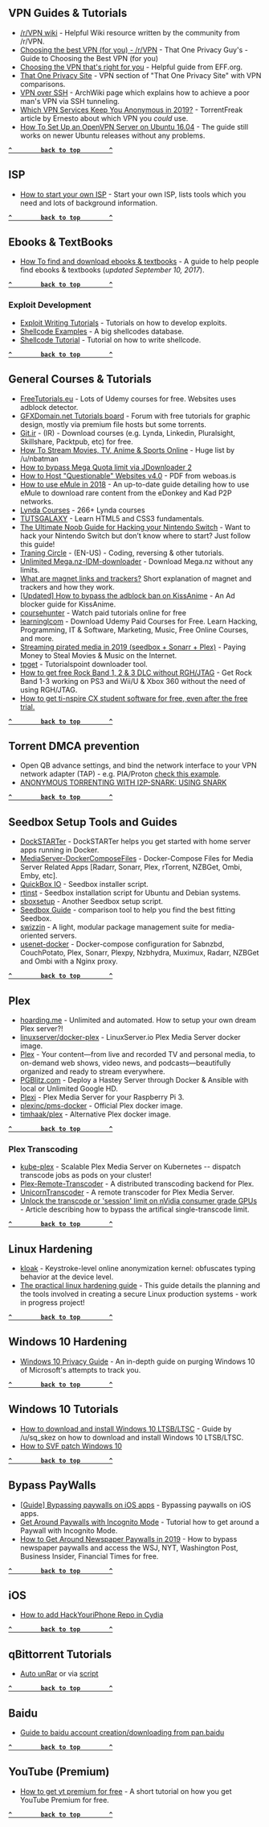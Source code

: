 ## VPN Guides & Tutorials
- [/r/VPN wiki](http://anonym.es/?https://www.reddit.com/r/VPN/wiki/index) - Helpful Wiki resource written by the community from /r/VPN.
- [Choosing the best VPN (for you) - /r/VPN](http://anonym.es/?https://www.reddit.com/r/VPN/comments/4iho8e/that_one_privacy_guys_guide_to_choosing_the_best/?st=iu9u47u7&sh=459a76f2) - That One Privacy Guy's - Guide to Choosing the Best VPN (for you)
- [Choosing the VPN that's right for you](http://anonym.es/?https://ssd.eff.org/en/module/choosing-vpn-thats-right-you) - Helpful guide from EFF.org.
- [That One Privacy Site](http://anonym.es/?https://thatoneprivacysite.net/vpn-section/) - VPN section of "That One Privacy Site" with VPN comparisons.
- [VPN over SSH](http://anonym.es/?https://wiki.archlinux.org/index.php/VPN_over_SSH) - ArchWiki page which explains how to achieve a poor man's VPN via SSH tunneling.
- [Which VPN Services Keep You Anonymous in 2019?](http://anonym.es/?https://torrentfreak.com/which-vpn-services-keep-you-anonymous-in-2019/) - TorrentFreak article by Ernesto about which VPN you _could_ use.
- [How To Set Up an OpenVPN Server on Ubuntu 16.04](http://anonym.es/?https://www.digitalocean.com/community/tutorials/how-to-set-up-an-openvpn-server-on-ubuntu-16-04) - The guide still works on newer Ubuntu releases without any problems.

**[`^        back to top        ^`](#)**

## ISP
- [How to start your own ISP](http://anonym.es/?https://startyourownisp.com/) - Start your own ISP, lists tools which you need and lots of background information.
  
**[`^        back to top        ^`](#)**

## Ebooks & TextBooks
- [How To find and download ebooks & textbooks](http://anonym.es/?https://opentrackers.org/downloading-ebooks-textbooks/) - A guide to help people find ebooks & textbooks (_updated September 10, 2017_).

**[`^        back to top        ^`](#)**

### Exploit Development
- [Exploit Writing Tutorials](http://anonym.es/?https://www.corelan.be/index.php/2009/07/19/exploit-writing-tutorial-part-1-stack-based-overflows/) - Tutorials on how to develop exploits.
- [Shellcode Examples](http://shell-storm.org/shellcode/) - A big shellcodes database.
- [Shellcode Tutorial](http://www.vividmachines.com/shellcode/shellcode.html) - Tutorial on how to write shellcode.

**[`^        back to top        ^`](#)**

## General Courses & Tutorials
- [FreeTutorials.eu](http://anonym.es/?https://www.freetutorials.eu/) - Lots of Udemy courses for free. Websites uses adblock detector.
- [GFXDomain.net Tutorials board](http://anonym.es/?http://forum.gfxdomain.net/forums/others-tutorials.42/) - Forum with free tutorials for graphic design, mostly via premium file hosts but some torrents.
- [Git.ir](http://anonym.es/?https://git.ir) - (IR) - Download courses (e.g. Lynda, Linkedin, Pluralsight, Skillshare, Packtpub, etc) for free.
- [How To Stream Movies, TV, Anime & Sports Online](http://anonym.es/?https://www.reddit.com/r/FREEMEDIAFUCKYEAH/comments/9q11kg/how_to_stream_movies_tv_anime_sports_online/) - Huge list by /u/nbatman
- [How to bypass Mega Quota limit via JDownloader 2](http://anonym.es/?https://github.com/CHEF-KOCH/JDownloader-2-Mega-Quota-Bypass)
- [How to Host "Questionable" Websites v4.0](http://anonym.es/?https://weboas.is/media/host.pdf) - PDF from weboas.is
- [How to use eMule in 2018](http://anonym.es/?https://www.reddit.com/r/Piracy/comments/9p82e1/how_to_use_emule_in_2018/) - An up-to-date guide detailing how to use eMule to download rare content from the eDonkey and Kad P2P networks.
- [Lynda Courses](http://anonym.es/?https://www.reddit.com/r/megalinks/comments/7vlt4j/education_lynda_266_courses_207gb/) - 266+ Lynda courses
- [TUTSGALAXY](http://anonym.es/?https://tutsgalaxy.com/) - Learn HTML5 and CSS3 fundamentals.
- [The Ultimate Noob Guide for Hacking your Nintendo Switch](http://anonym.es/?https://guide.sdsetup.com/) - Want to hack your Nintendo Switch but don’t know where to start? Just follow this guide!
- [Traning Circle](http://anonym.es/?https://trainingcircle.in/) - (EN-US) - Coding, reversing & other tutorials.
- [Unlimited Mega.nz-IDM-downloader](http://anonym.es/?https://github.com/CHEF-KOCH/Mega.nz-IDM-downloader) - Download Mega.nz without any limits.
- [What are magnet links and trackers?](http://anonym.es/?https://gist.github.com/nektro/788ba921b51bedbbea07a04fb123b21a) Short explanation of magnet and trackers and how they work.
- [[Updated] How to bypass the adblock ban on KissAnime](http://anonym.es/?https://old.reddit.com/r/KissAnime/comments/awmkrz/updatedguide_how_to_bypass_the_adblock_ban/) - An Ad blocker guide for KissAnime.
- [coursehunter](http://anonym.es/?https://www.coursehunters.net/) - Watch paid tutorials online for free
- [learninglcom](http://anonym.es/?https://learninglcom.com/) - Download Udemy Paid Courses for Free. Learn Hacking, Programming, IT & Software, Marketing, Music, Free Online Courses, and more.
- [Streaming pirated media in 2019 (seedbox + Sonarr + Plex)](http://anonym.es/?https://ryanlue.com/posts/2019-03-29-paying-money-to-steal-movies) - Paying Money to Steal Movies & Music on the Internet.
- [tpget](http://anonym.es/?https://github.com/0x6a73/tpget) - Tutorialspoint downloader tool.
- [How to get free Rock Band 1, 2 & 3 DLC without RGH/JTAG](http://anonym.es/?https://old.reddit.com/r/Piracy/comments/d4lohq/how_to_get_free_rock_band_1_2_3_dlc_without/) - Get Rock Band 1-3 working on PS3 and Wii/U & Xbox 360 without the need of using RGH/JTAG.
- [How to get ti-nspire CX student software for free, even after the free trial.](http://anonym.es/?https://old.reddit.com/r/Piracy/comments/d5e70k/how_to_get_tinspire_cx_student_software_for_free/)

**[`^        back to top        ^`](#)**

## Torrent DMCA prevention
- Open QB advance settings, and bind the network interface to your VPN network adapter (TAP) - e.g. PIA/Proton [check this example](http://anonym.es/?https://i.imgur.com/pD7atey.jpg).
- [ANONYMOUS TORRENTING WITH I2P-SNARK: USING SNARK](http://anonym.es/?https://privacytutorials.wordpress.com/2015/01/05/anonymous-torrenting-with-i2p-snark-using-snark/)

**[`^        back to top        ^`](#)**

## Seedbox Setup Tools and Guides
- [DockSTARTer](http://anonym.es/?https://github.com/GhostWriters/DockSTARTer) - DockSTARTer helps you get started with home server apps running in Docker.
- [MediaServer-DockerComposeFiles](http://anonym.es/?https://github.com/vaeyo/MediaServer-DockerComposeFiles) - Docker-Compose Files for Media Server Related Apps [Radarr, Sonarr, Plex, rTorrent, NZBGet, Ombi, Emby, etc].
- [QuickBox IO](http://anonym.es/?https://quickbox.io/) - Seedbox installer script.
- [rtinst](http://anonym.es/?https://github.com/arakasi72/rtinst) - Seedbox installation script for Ubuntu and Debian systems.
- [sboxsetup](http://anonym.es/?https://github.com/dannyti/sboxsetup) - Another Seedbox setup script.
- [Seedbox Guide](http://anonym.es/?https://seedboxgui.de/) - comparison tool to help you find the best fitting Seedbox.
- [swizzin](http://anonym.es/?https://swizzin.ltd/) - A light, modular package management suite for media-oriented servers.
- [usenet-docker](http://anonym.es/?https://github.com/justinhamlett/usenet-docker) - Docker-compose configuration for Sabnzbd, CouchPotato, Plex, Sonarr, Plexpy, Nzbhydra, Muximux, Radarr, NZBGet and Ombi with a Nginx proxy.

**[`^        back to top        ^`](#)**

## Plex
- [hoarding.me](http://anonym.es/?https://hoarding.me/) - Unlimited and automated. How to setup your own dream Plex server?!
- [linuxserver/docker-plex](http://anonym.es/?https://github.com/linuxserver/docker-plex) - LinuxServer.io Plex Media Server docker image.
- [Plex](http://anonym.es/?https://www.plex.tv/) - Your content—from live and recorded TV and personal media, to on-demand web shows, video news, and podcasts—beautifully organized and ready to stream everywhere.
- [PGBlitz.com](http://anonym.es/?https://pgblitz.com/) - Deploy a Hastey Server through Docker & Ansible with local or Unlimited Google HD.
- [Plexi](http://plexpi.com/) - Plex Media Server for your Raspberry Pi 3.
- [plexinc/pms-docker](http://anonym.es/?https://github.com/plexinc/pms-docker) - Official Plex docker image.
- [timhaak/plex](http://anonym.es/?https://github.com/timhaak/docker-plex) - Alternative Plex docker image.

**[`^        back to top        ^`](#)**

### Plex Transcoding
- [kube-plex](http://anonym.es/?https://github.com/munnerz/kube-plex) - Scalable Plex Media Server on Kubernetes -- dispatch transcode jobs as pods on your cluster!
- [Plex-Remote-Transcoder](http://anonym.es/?https://github.com/wnielson/Plex-Remote-Transcoder) - A distributed transcoding backend for Plex.
- [UnicornTranscoder](http://anonym.es/?https://github.com/UnicornTranscoder/UnicornTranscoder) - A remote transcoder for Plex Media Server.
- [Unlock the transcode or 'session' limit on nVidia consumer grade GPUs](http://slothtechtv.com/2018/09/unlock-the-transcode-or-session-limit-on-nvidia-consumer-grade-gpus) - Article describing how to bypass the artifical single-transcode limit.

**[`^        back to top        ^`](#)**

## Linux Hardening
- [kloak](http://anonym.es/?https://github.com/vmonaco/kloak) - Keystroke-level online anonymization kernel: obfuscates typing behavior at the device level.
- [The practical linux hardening guide](http://anonym.es/?https://github.com/trimstray/the-practical-linux-hardening-guide) - This guide details the planning and the tools involved in creating a secure Linux production systems - work in progress project!

**[`^        back to top        ^`](#)**

## Windows 10 Hardening
- [Windows 10 Privacy Guide](http://anonym.es/?https://github.com/adolfintel/Windows10-Privacy) - An in-depth guide on purging Windows 10 of Microsoft's attempts to track you.

**[`^        back to top        ^`](#)**


## Windows 10 Tutorials
- [How to download and install Windows 10 LTSB/LTSC](http://anonym.es/?https://www.reddit.com/r/Piracy/comments/8pfnun/how_to_download_and_install_windows_10_ltsb/) - Guide by /u/sq_skez on how to download and install Windows 10 LTSB/LTSC.
- [How to SVF patch Windows 10](http://anonym.es/?https://github.com/CHEF-KOCH/How-to-SVF-patch-Windows-10)

**[`^        back to top        ^`](#)**

## Bypass PayWalls
- [[Guide] Bypassing paywalls on iOS apps](http://anonym.es/?https://zero-day.io/bypassing-paywalls-on-ios-apps/) - Bypassing paywalls on iOS apps.
- [Get Around Paywalls with Incognito Mode](http://anonym.es/?https://lifehacker.com/get-around-paywalls-with-incognito-mode-1679310015) - Tutorial how to get around a Paywall with Incognito Mode.
- [How to Get Around Newspaper Paywalls in 2019](http://anonym.es/?https://medium.com/black-edge-consulting/how-to-bypass-virtually-every-news-paywall-705602c4c2ce?source=linkShare-ccf1b677570b-1549597061&_branch_match_id=638842629899229780) - How to bypass newspaper paywalls and access the WSJ, NYT, Washington Post, Business Insider, Financial Times for free.

**[`^        back to top        ^`](#)**

## iOS
- [How to add HackYouriPhone Repo in Cydia](http://repo.hackyouriphone.org/add)

**[`^        back to top        ^`](#)**

## qBittorrent Tutorials
- [Auto unRar](http://anonym.es/?https://old.reddit.com/r/Piracy/comments/byemt3/auto_unrar_qbittorrent/) or via [script](http://anonym.es/?https://github.com/arfoll/unrarall)

**[`^        back to top        ^`](#)**

## Baidu
- [Guide to baidu account creation/downloading from pan.baidu](http://anonym.es/?https://old.reddit.com/r/Piracy/comments/by70qt/guide_to_baidu_account_creationdownloading_from/) 

**[`^        back to top        ^`](#)**

## YouTube (Premium)
- [How to get yt premium for free](http://anonym.es/?https://old.reddit.com/r/Piracy/comments/d6ltfc/so_here_is_how_to_get_yt_premium_for_free/) - A short tutorial on how you get YouTube Premium for free.

**[`^        back to top        ^`](#)**
